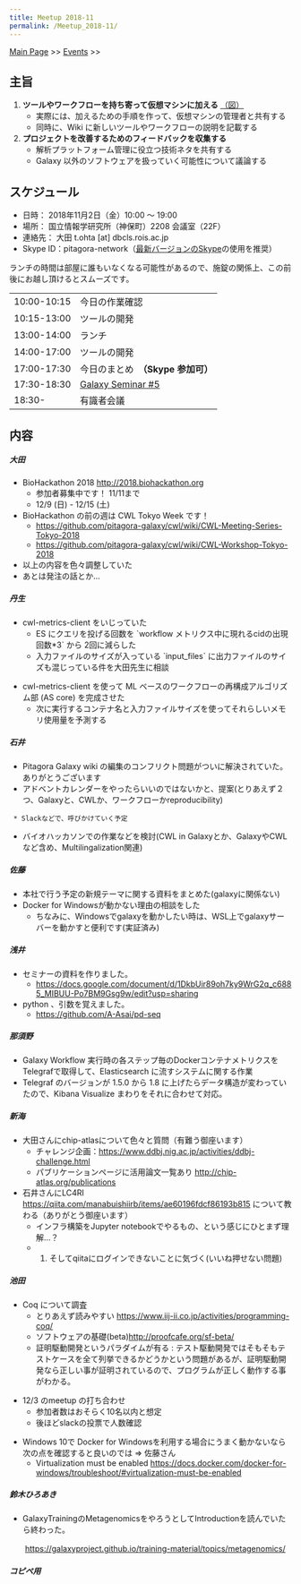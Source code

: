 ```yaml
---
title: Meetup 2018-11
permalink: /Meetup_2018-11/
---
```


[Main Page](/Main_Page "wikilink") &gt;&gt; [Events](/Events "wikilink") &gt;&gt;

主旨
----

1.  **ツールやワークフローを持ち寄って仮想マシンに加える** [（図）](http://www.pitagora-galaxy.org/_/rsrc/1416890873801/about/about_overview.png)
    -   実際には、加えるための手順を作って、仮想マシンの管理者と共有する
    -   同時に、Wiki に新しいツールやワークフローの説明を記載する
2.  **プロジェクトを改善するためのフィードバックを収集する**
    -   解析プラットフォーム管理に役立つ技術ネタを共有する
    -   Galaxy 以外のソフトウェアを扱っていく可能性について議論する

スケジュール
------------

-   日時： 2018年11月2日（金）10:00 〜 19:00
-   場所： 国立情報学研究所（神保町）2208 会議室（22F）
-   連絡先： 大田 t.ohta \[at\] dbcls.rois.ac.jp
-   Skype ID：pitagora-network（[最新バージョンのSkype](http://www.skype.com/ja/)の使用を推奨）

ランチの時間は部屋に誰もいなくなる可能性があるので、施錠の関係上、この前後にお越し頂けるとスムーズです。

|             |                                                                                                                                                               |
|-------------|---------------------------------------------------------------------------------------------------------------------------------------------------------------|
| 10:00-10:15 | 今日の作業確認                                                                                                                                                |
| 10:15-13:00 | ツールの開発                                                                                                                                                  |
| 13:00-14:00 | ランチ                                                                                                                                                        |
| 14:00-17:00 | ツールの開発                                                                                                                                                  |
| 17:00-17:30 | 今日のまとめ　**（Skype 参加可）**                                                                                                                            |
| 17:30-18:30 | [Galaxy Seminar \#5](https://pitagora.connpass.com/event/94966/?utm_campaign=event_reminder&utm_source=notifications&utm_medium=email&utm_content=detail_btn) |
| 18:30-      | 有識者会議                                                                                                                                                    |

内容
----

##### 大田

-   BioHackathon 2018 <http://2018.biohackathon.org>
    -   参加者募集中です！ 11/11まで
    -   12/9 (日) - 12/15 (土)
-   BioHackathon の前の週は CWL Tokyo Week です！
    -   <https://github.com/pitagora-galaxy/cwl/wiki/CWL-Meeting-Series-Tokyo-2018>
    -   <https://github.com/pitagora-galaxy/cwl/wiki/CWL-Workshop-Tokyo-2018>
-   以上の内容を色々調整していた
-   あとは発注の話とか…

##### 丹生

-   cwl-metrics-client をいじっていた
    -   ES にクエリを投げる回数を \`workflow メトリクス中に現れるcidの出現回数\*3\` から 2回に減らした
    -   入力ファイルのサイズが入っている \`input_files\` に出力ファイルのサイズも混じっている件を大田先生に相談

<!-- -->

-   cwl-metrics-client を使って ML ベースのワークフローの再構成アルゴリズム部 (AS core) を完成させた
    -   次に実行するコンテナ名と入力ファイルサイズを使ってそれらしいメモリ使用量を予測する

##### 石井

-   Pitagora Galaxy wiki の編集のコンフリクト問題がついに解決されていた。ありがとうございます
-   アドベントカレンダーをやったらいいのではないかと、提案(とりあえず２つ、Galaxyと、CWLか、ワークフローかreproducibility)

` * Slackなどで、呼びかけていく予定`

-   バイオハッカソンでの作業などを検討(CWL in Galaxyとか、GalaxyやCWLなど含め、Multilingalization関連)

##### 佐藤

-   本社で行う予定の新規テーマに関する資料をまとめた(galaxyに関係ない)
-   Docker for Windowsが動かない理由の相談をした
    -   ちなみに、Windowsでgalaxyを動かしたい時は、WSL上でgalaxyサーバーを動かすと便利です(実証済み)

##### 浅井

-   セミナーの資料を作りました。
    -   <https://docs.google.com/document/d/1DkbUir89oh7ky9WrG2q_c6885_MIBUU-Po7BM9Gsg9w/edit?usp=sharing>
-   python 、引数を覚えました。
    -   <https://github.com/A-Asai/pd-seq>

##### 那須野

-   Galaxy Workflow 実行時の各ステップ毎のDockerコンテナメトリクスをTelegrafで取得して、Elasticsearch に流すシステムに関する作業
-   Telegraf のバージョンが 1.5.0 から 1.8 に上げたらデータ構造が変わっていたので、Kibana Visualize まわりをそれに合わせて対応。

##### 新海

-   大田さんにchip-atlasについて色々と質問（有難う御座います）
    -   チャレンジ企画：https://www.ddbj.nig.ac.jp/activities/ddbj-challenge.html
    -   パブリケーションページに活用論文一覧あり <http://chip-atlas.org/publications>
-   石井さんにLC4RI <https://qiita.com/manabuishiirb/items/ae60196fdcf86193b815> について教わる（ありがとう御座います）
    -   インフラ構築をJupyter notebookでやるもの、という感じにひとまず理解…？
    -   1.  そしてqiitaにログインできないことに気づく(いいね押せない問題)

##### 池田

-   Coq について調査
    -   とりあえず読みやすい <https://www.iij-ii.co.jp/activities/programming-coq/>
    -   ソフトウェアの基礎(beta)http://proofcafe.org/sf-beta/
    -   証明駆動開発というパラダイムが有る : テスト駆動開発ではそもそもテストケースを全て列挙できるかどうかという問題があるが、証明駆動開発なら正しい事が証明されているので、プログラムが正しく動作する事がわかる。

<!-- -->

-   12/3 のmeetup の打ち合わせ
    -   参加者数はおそらく10名以内と想定
    -   後ほどslackの投票で人数確認

<!-- -->

-   Windows 10で Docker for Windowsを利用する場合にうまく動かないなら次の点を確認すると良いのでは =&gt; 佐藤さん
    -   Virtualization must be enabled <https://docs.docker.com/docker-for-windows/troubleshoot/#virtualization-must-be-enabled>

##### 鈴木ひろあき

-   GalaxyTrainingのMetagenomicsをやろうとしてIntroductionを読んでいたら終わった。

　　https://galaxyproject.github.io/training-material/topics/metagenomics/

##### コピペ用